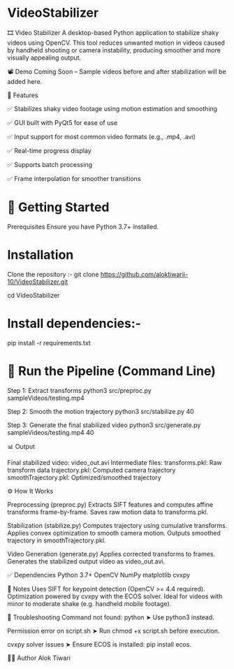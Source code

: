 # VideoStabilizer
🎞️ Video Stabilizer
A desktop-based Python application to stabilize shaky videos using OpenCV. This tool reduces unwanted motion in videos caused by handheld shooting or camera instability, producing smoother and more visually appealing output.

📽️ Demo
Coming Soon – Sample videos before and after stabilization will be added here.

🧰 Features

✅ Stabilizes shaky video footage using motion estimation and smoothing

✅ GUI built with PyQt5 for ease of use

✅ Input support for most common video formats (e.g., .mp4, .avi)

✅ Real-time progress display

✅ Supports batch processing

✅ Frame interpolation for smoother transitions

# 🚀 Getting Started

Prerequisites
Ensure you have Python 3.7+ installed.

# Installation

Clone the repository :-
git clone https://github.com/aloktiwarii-10/VideoStabilizer.git

cd VideoStabilizer

# Install dependencies:-

pip install -r requirements.txt

# 🧪 Run the Pipeline (Command Line)
 Step 1: Extract transforms
python3 src/preproc.py sampleVideos/testing.mp4

 Step 2: Smooth the motion trajectory
python3 src/stabilize.py 40

 Step 3: Generate the final stabilized video
python3 src/generate.py sampleVideos/testing.mp4 40

📊 Output

Final stabilized video: video_out.avi
Intermediate files:
transforms.pkl: Raw transform data
trajectory.pkl: Computed camera trajectory
smoothTrajectory.pkl: Optimized/smoothed trajectory

⚙️ How It Works

Preprocessing (preproc.py)
Extracts SIFT features and computes affine transforms frame-by-frame.
Saves raw motion data to transforms.pkl.

Stabilization (stabilize.py)
Computes trajectory using cumulative transforms.
Applies convex optimization to smooth camera motion.
Outputs smoothed trajectory in smoothTrajectory.pkl.

Video Generation (generate.py)
Applies corrected transforms to frames.
Generates the stabilized output video as video_out.avi.

✅ Dependencies
Python 3.7+
OpenCV
NumPy
matplotlib
cvxpy

📌 Notes
Uses SIFT for keypoint detection (OpenCV >= 4.4 required).
Optimization powered by cvxpy with the ECOS solver.
Ideal for videos with minor to moderate shake (e.g. handheld mobile footage).

🔧 Troubleshooting
Command not found: python
➤ Use python3 instead.

Permission error on script.sh
➤ Run chmod +x script.sh before execution.

cvxpy solver issues
➤ Ensure ECOS is installed: pip install ecos.

👨‍💻 Author
Alok Tiwari
